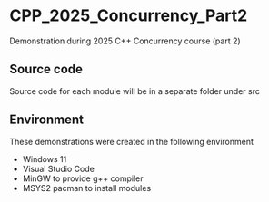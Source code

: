 # CPP_2025_Concurrency_Part2
Demonstration during 2025 C++ Concurrency course (part 2)

## Source code
Source code for each module will be in a separate folder under src

## Environment
These demonstrations were created in the following environment  
- Windows 11 
- Visual Studio Code
- MinGW to provide g++ compiler
- MSYS2 pacman to install modules

